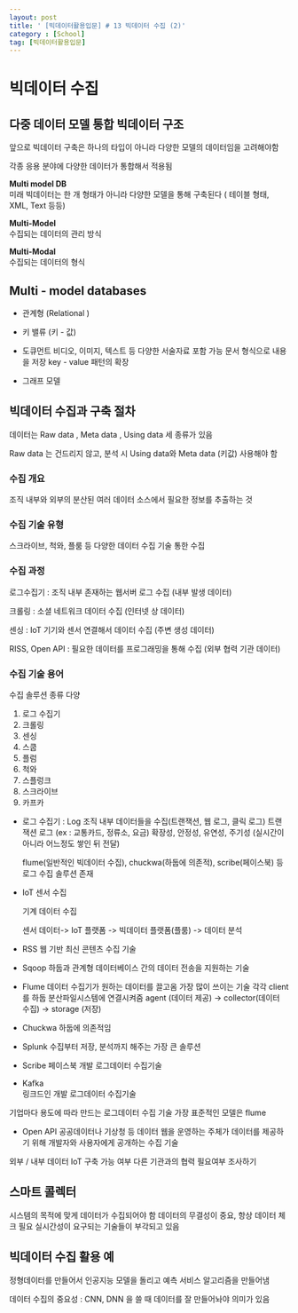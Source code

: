 ```yaml
---
layout: post
title: ' [빅데이터활용입문] # 13 빅데이터 수집 (2)'
category : [School]
tag: [빅데이터활용입문]
---
```

# 빅데이터 수집 

## 다중 데이터 모델 통합 빅데이터 구조 

앞으로 빅데이터 구축은 하나의 타입이 아니라 다양한 모델의 데이터임을 고려해야함 

각종 응용 분야에 다양한 데이터가 통합해서 적용됨 

**Multi model  DB**    
미래 빅데이터는 한 개 형태가 아니라 다양한 모델을 통해 구축된다 ( 테이블 형태, XML, Text 등등) 
 
**Multi-Model**    
수집되는 데이터의 관리 방식 

**Multi-Modal**    
수집되는 데이터의 형식 

## Multi - model  databases 

* 관계형 (Relational ) 
* 키 밸류 (키 - 값) 
* 도큐먼트
	비디오, 이미지, 텍스트 등 다양한 서술자료 포함 가능 
	문서 형식으로 내용을 저장 
	key - value 패턴의 확장 

* 그래프 모델

## 빅데이터 수집과 구축 절차 

데이터는 Raw data , Meta data , Using data 세 종류가 있음     

Raw data 는 건드리지 않고, 분석 시 Using data와 Meta data (키값) 사용해야 함 

### 수집 개요      

조직 내부와 외부의 분산된 여러 데이터 소스에서 필요한 정보를 추출하는 것     

### 수집 기술 유형

스크라이브, 척와, 플룸 등 다양한 데이터 수집 기술 통한 수집     

### 수집 과정

로그수집기 : 조직 내부 존재하는 웹서버 로그 수집 (내부 발생 데이터)

크롤링 : 소셜 네트워크 데이터 수집 (인터넷 상 데이터)

센싱 :  IoT 기기와 센서 연결해서 데이터 수집 (주변 생성 데이터) 

RISS, Open API : 필요한 데이터를 프로그래밍을 통해 수집 (외부 협력 기관 데이터)

### 수집 기술 용어 

수집 솔루션 종류 다양    
 
1. 로그 수집기 
2. 크롤링 
3. 센싱 
4. 스쿱 
5. 플럼 
6. 척와
7. 스플렁크 
8. 스크라이브
9. 카프카 

* 로그 수집기 : Log 
	조직 내부 데이터들을 수집(트랜잭션, 웹 로그, 클릭 로그) 
	트랜잭션 로그 (ex : 교통카드, 정류소, 요금)
	확장성, 안정성, 유연성, 주기성 (실시간이 아니라 어느정도 쌓인 뒤 전달)

	flume(일반적인 빅데이터 수집), chuckwa(하둡에 의존적), scribe(페이스북) 등 로그 수집 솔루션 존재

* IoT 센서 수집

	기계 데이터 수집 

	센서 데이터-> IoT 플랫폼 -> 빅데이터 플랫폼(플룸) -> 데이터 분석 

* RSS 
	웹 기반 최신 콘텐츠 수집 기술 

* Sqoop
	하둡과 관계형 데이터베이스 간의 데이터 전송을 지원하는 기술 
	
* Flume 
	데이터 수집기가 원하는 데이터를 끌고옴 
	가장 많이 쓰이는 기술 
	각각 client를 하둡 분산파일시스템에 연결시켜줌 
	agent (데이터 제공) -> collector(데이터 수집) -> storage (저장)

* Chuckwa 
	하둡에 의존적임 

* Splunk 
	수집부터 저장, 분석까지 해주는 가장 큰 솔루션 

* Scribe 
	페이스북 개발 로그데이터 수집기술 

* Kafka 	
	링크드인 개발 로그데이터 수집기술 

기업마다 용도에 따라 만드는 로그데이터 수집 기술 
가장 표준적인 모델은 flume 

* Open API 
	공공데이터나 기상청 등 데이터 
	웹을 운영하는 주체가 데이터를 제공하기 위해 개발자와 사용자에게 공개하는 수집 기술 

외부 / 내부 데이터 
IoT 구축 가능 여부 
다른 기관과의 협력 필요여부 조사하기

## 스마트 콜렉터 

시스템의 목적에 맞게 데이터가 수집되어야 함 
데이터의 무결성이 중요, 항상 데이터 체크 필요 
실시간성이 요구되는 기술들이 부각되고 있음 

## 빅데이터 수집 활용 예 

정형데이터를 만들어서 인공지능 모델을 돌리고 예측 서비스 알고리즘을 만들어냄

데이터 수집의 중요성 : CNN, DNN 을 쓸 때 데이터를 잘 만들어놔야 의미가 있음 









